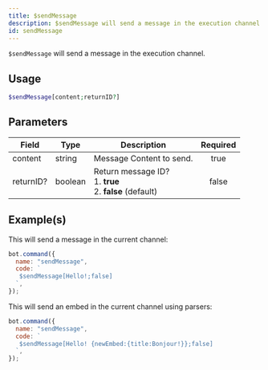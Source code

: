 ```yaml
---
title: $sendMessage
description: $sendMessage will send a message in the execution channel.
id: sendMessage
---
```


`$sendMessage` will send a message in the execution channel.

## Usage

```php
$sendMessage[content;returnID?]
```

## Parameters

| Field     | Type    | Description                                                         | Required |
| --------- | ------- | ------------------------------------------------------------------- | :------: |
| content   | string  | Message Content to send.                                            |   true   |
| returnID? | boolean | Return message ID? <br /> 1. **true** <br /> 2. **false** (default) |  false   |

## Example(s)

This will send a message in the current channel:

```javascript
bot.command({
  name: "sendMessage",
  code: `
   $sendMessage[Hello!;false]  
  `,
});
```

This will send an embed in the current channel using parsers:

```javascript
bot.command({
  name: "sendMessage",
  code: `
   $sendMessage[Hello! {newEmbed:{title:Bonjour!}};false]  
  `,
});
```

